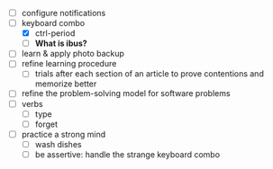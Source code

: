 - [ ] configure notifications
- [ ] keyboard combo
	- [x] ctrl-period
	- [ ] **What is ibus?**
- [ ] learn & apply photo backup
- [ ] refine learning procedure
	- [ ] trials after each section of an article to prove contentions and memorize better
- [ ] refine the problem-solving model for software problems
- [ ] verbs
	- [ ] type
	- [ ] forget
- [ ] practice a strong mind
	- [ ] wash dishes
	- [ ] be assertive: handle the strange keyboard combo
<!--stackedit_data:
eyJoaXN0b3J5IjpbMTA4NTI4MTg3Nl19
-->